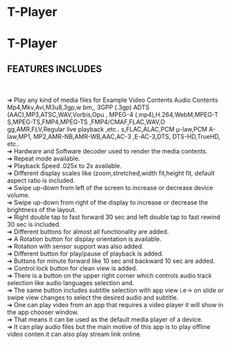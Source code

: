 # T-Player
<h1>T-Player</h1>
<h2>FEATURES INCLUDES</h2></br>
</br>➔ Play any kind of media files for Example
Video Contents Audio Contents
Mp4,Mkv,Avi,M3u8,3gp,w
bm,, 3GPP (.3gp)
ADTS
(AAC),MP3,ATSC,WAV,Vorbis,Opu
, MPEG-4
(.mp4),H.264,WebM,MPEG-T
S,MPEG-TS,FMP4,MPEG-TS
,FMP4/CMAF,FLAC,WAV,O
gg,AMR,FLV,Regular live
playback ,etc..
s,FLAC,ALAC,PCM μ-law,PCM
A-law,MP1,
MP2,AMR-NB,AMR-WB,AAC,AC-3
,E-AC-3,DTS, DTS-HD,TrueHD,
etc..
</br>➔ Hardware and Software decoder used to render the
media contents.
</br>➔ Repeat mode available.
</br>➔ Playback Speed .025x to 2x available.
</br>➔ Different display scales like (zoom,stretched,width
fit,height fit, default aspect ratio is included.
</br>➔ Swipe up-down from left of the screen to increase or
decrease device volume.
</br>➔ Swipe up-down from right of the display to increase or
decrease the brightness of the layout.
</br>➔ Right double tap to fast forward 30 sec and left double
tap to fast rewind 30 sec is included.
</br>➔ Different buttons for almost all functionality are added.
</br>➔ A Rotation button for display orientation is available.
</br>➔ Rotation with sensor support was also added.
</br>➔ Different button for play/pause of playback is added.
</br>➔ Buttons for minute forward like 10 sec and backward 10
sec are added.
</br>➔ Control lock button for clean view is added.
</br>➔ There is a button on the upper right corner which
controls audio track selection like audio languages
selection and.
</br>➔ The same button includes subtitle selection with app
view i.e-> on slide or swipe view changes to select the
desired audio and subtitle.
</br>➔ One can play video from an app that requires a video
player it will show in the app chooser window.
</br>➔ That means it can be used as the default media player
of a device.
</br>➔ It can play audio files but the main motive of this app is
to play offline video conten.it can also play stream link
online.
